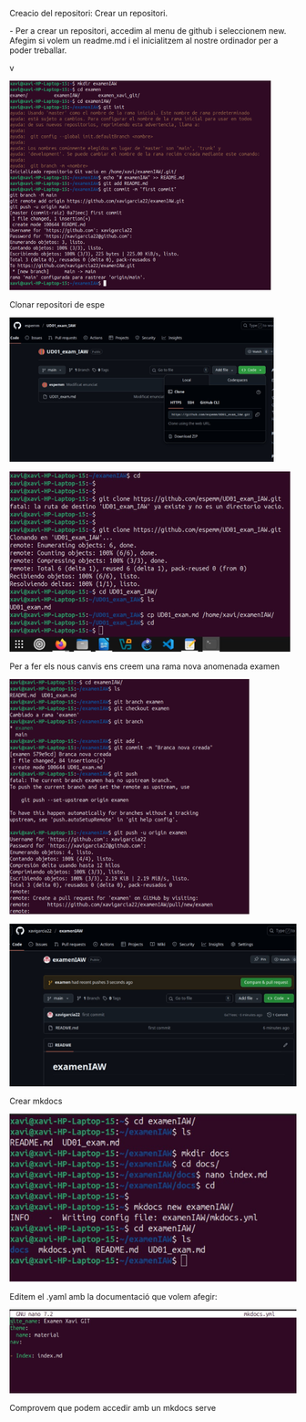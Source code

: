 ﻿Creacio del repositori: Crear un repositori.

\- Per a crear un repositori, accedim al menu de github i seleccionem new. Afegim si volem un readme.md i el inicialitzem al nostre ordinador per a poder treballar.

v

![](Aspose.Words.6d93f58d-5611-406f-8caf-95cca2468033.001.png)

Clonar repositori de espe 

![](Aspose.Words.6d93f58d-5611-406f-8caf-95cca2468033.002.png)

![](Aspose.Words.6d93f58d-5611-406f-8caf-95cca2468033.003.png)

Per a fer els nous canvis ens creem una rama nova anomenada examen

![](Aspose.Words.6d93f58d-5611-406f-8caf-95cca2468033.004.png)

![](Aspose.Words.6d93f58d-5611-406f-8caf-95cca2468033.005.png)

Crear mkdocs

![](Aspose.Words.6d93f58d-5611-406f-8caf-95cca2468033.006.png)

Editem el .yaml amb la documentació que volem afegir:

![](Aspose.Words.6d93f58d-5611-406f-8caf-95cca2468033.007.png)

Comprovem que podem accedir amb un mkdocs serve
